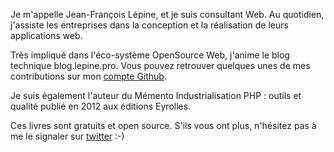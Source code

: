 Je m'appelle Jean-François Lépine, et je suis consultant Web. Au quotidien, j'assiste les entreprises dans la conception et la réalisation de leurs applications web.

Très impliqué dans l'éco-système OpenSource Web, j'anime le blog technique blog.lepine.pro. Vous pouvez retrouver quelques unes de mes contributions sur mon [compte Github](http://www.github.com/Halleck45).

Je suis également l'auteur du Mémento Industrialisation PHP : outils et qualité publié en 2012 aux éditions Eyrolles.

Ces livres sont gratuits et open source. S'ils vous ont plus, n'hésitez pas à me le signaler sur [twitter](https://www.twitter.com/Halleck45) :-)
